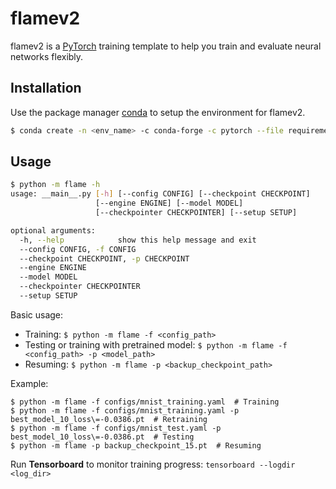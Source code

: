 # flamev2

flamev2 is a [PyTorch](https://pytorch.org/) training template to help you train and evaluate neural networks flexibly.


## Installation

Use the package manager [conda](https://www.anaconda.com/) to setup the environment for flamev2.

```bash
$ conda create -n <env_name> -c conda-forge -c pytorch --file requirements.txt
```

## Usage
```bash
$ python -m flame -h
usage: __main__.py [-h] [--config CONFIG] [--checkpoint CHECKPOINT]
                   [--engine ENGINE] [--model MODEL]
                   [--checkpointer CHECKPOINTER] [--setup SETUP]

optional arguments:
  -h, --help            show this help message and exit
  --config CONFIG, -f CONFIG
  --checkpoint CHECKPOINT, -p CHECKPOINT
  --engine ENGINE
  --model MODEL
  --checkpointer CHECKPOINTER
  --setup SETUP
```
Basic usage:
- Training: ```$ python -m flame -f <config_path>```
- Testing or training with pretrained model: ```$ python -m flame -f <config_path> -p <model_path>```
- Resuming: ```$ python -m flame -p <backup_checkpoint_path>```

Example:
```
$ python -m flame -f configs/mnist_training.yaml  # Training
$ python -m flame -f configs/mnist_training.yaml -p best_model_10_loss\=-0.0386.pt  # Retraining
$ python -m flame -f configs/mnist_test.yaml -p best_model_10_loss\=-0.0386.pt  # Testing
$ python -m flame -p backup_checkpoint_15.pt  # Resuming
```
Run **Tensorboard** to monitor training progress: ```tensorboard --logdir <log_dir>```

